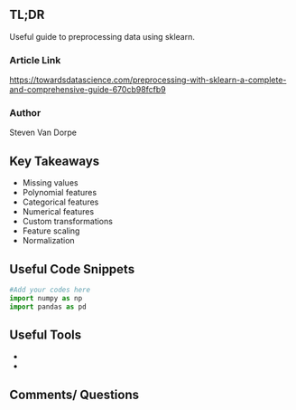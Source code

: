 ## TL;DR
Useful guide to preprocessing data using sklearn.
### Article Link
https://towardsdatascience.com/preprocessing-with-sklearn-a-complete-and-comprehensive-guide-670cb98fcfb9
### Author
Steven Van Dorpe

## Key Takeaways

* Missing values
* Polynomial features
* Categorical features
* Numerical features
* Custom transformations
* Feature scaling
* Normalization

## Useful Code Snippets
```python
#Add your codes here
import numpy as np
import pandas as pd

```

## Useful Tools
* 
* 

## Comments/ Questions
